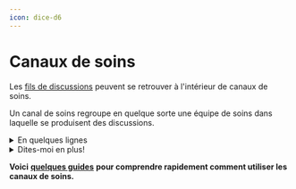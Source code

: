```yaml
---
icon: dice-d6
---
```


# Canaux de soins

Les [fils de discussions](fils-de-discussions.md) peuvent se retrouver à l'intérieur de canaux de soins.

Un canal de soins regroupe en quelque sorte une équipe de soins dans laquelle se produisent des discussions.

<details>

<summary>En quelques lignes</summary>

* Un canal de soins regroupe en quelque sorte une “équipe de soins” dans laquelle se produisent des discussions. Ainsi, les fils de discussion peuvent être classés dans une fiche patient puis dans un canal de soins spécifique.
* Les canaux de soins permettent de rejoindre toute l'équipe de soins en un seul clic, sans devoir ajouter tous les participants 1 à 10.
  * Par exemple, sous la fiche d’un patient, on pourrait retrouver le canal de soins "Prescriptions" qui regroupe le médecin, l’infirmière et le pharmacien du patient. Toutes les discussions au sujet des prescriptions seront regroupées dans ce canal de soins.
* Les discussions créées dans un canal peuvent inclure tous les intervenants de l’équipe de soins ou un sous-ensemble de celle-ci. Cela permet de notifier les bonnes personnes sans déranger les autres tout en s'assurant qu'elles aient tout de même accès à l'information partagée.
* La communication avec un patient ou un membre de son entourage se fait via l'invitation de ces derniers dans un canal de soins.

</details>

<details>

<summary>Dites-moi en plus!</summary>

* Un canal de soins est toujours associé à une fiche-patient.
* Ces canaux sont titrés afin d’offrir un contexte immédiatement reconnaissable par les membres de l’équipe de soins (par exemple: “Soins de confort”, “Mal de dos chronique”, “Soins multidisciplinaires”, “Hospitalisation” etc.).
* Un membre de l’équipe de soins d’un patient ayant créé ou ayant été invité dans un canal de soins (ex: son médecin de famille, le pharmacien, l’infirmière de soins à domicile) peut aisément initier des fils de discussions avec un ou plusieurs autres membres de l’équipe de soins, sur demande.
* L'équipe d'un canal de soins peut comprendre:
  * des individus intervenants de santé
  * le [patient ou des membres de l'entourage du patient](communication-patients-et-proche-aidants/) (ex: famille, proche-aidant)
  * des [équipes](equipes/)
* Lorsqu’une équipe de travail est invitée dans un canal de soins, on peut y désigner un de ses membres comme personne responsable du patient à un moment précis.
* Le membre désigné d’une équipe de travail pour un canal de soins particulier peut changer avec le temps, soit par une intervention manuelle, ou par le biais d’une intégration avec un système source de gestion des horaires (personne de garde) ou de dossier patient (personne responsable du patient).
* Les discussions créées dans un canal peuvent inclure tous les intervenants de l’équipe de soins ou un sous-ensemble de celle-ci.
* L’équipe de soins rassemblée dans un canal de ce type peut être composée de membres provenant d’une même organisation ou de différentes organisations, puisque toutes et tous se trouvent au sein d’un seul et unique réseau.
  * Lorsque le consentement du patient est implicite entre les différentes parties (ex: différentes équipes au sein d’un hôpital), le consentement n’est pas demandé puisqu’il n’est pas nécessaire.
  * Lorsqu’un utilisateur ou une équipe est invitée dans un canal de soins mais qu’il n’y a pas de consentement implicite du patient entre la partie qui invite et celle qui est invitée, Braver demande et collige que la personne qui invite ait obtenu le consentement du patient à inclure l’autre partie dans le canal de soins.
* Un canal de soins peut être créé automatiquement par le biais d’une intégration avec un système tiers, par exemple suite à un événement qui nécessite un échange d’information entre des professionnels désignés
* Lors d’une invitation à être inclus dans un canal de soins, l’invité a le choix d’accepter ou de décliner l’invitation, sauf pour les patient ou proches aidants.

</details>

**Voici** [**quelques guides**](https://braver-1.gitbook.io/braver/training/pour-les-professionnels/canaux-de-soins) **pour comprendre rapidement comment utiliser les canaux de soins.**

